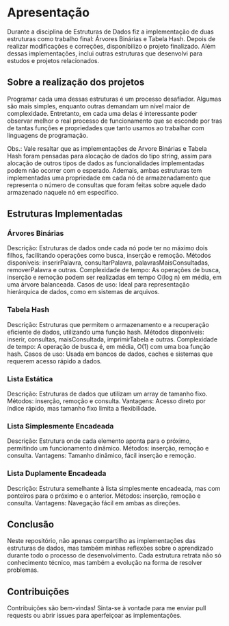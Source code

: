 # Apresentação
Durante a disciplina de Estruturas de Dados fiz a implementação de duas estruturas como trabalho final: Árvores Binárias e Tabela Hash. Depois de realizar modificações e correções, disponibilizo o projeto finalizado. Além dessas implementações, inclui outras estruturas que desenvolvi para estudos e projetos relacionados.

## Sobre a realização dos projetos 
Programar cada uma dessas estruturas é um processo desafiador. Algumas são mais simples, enquanto outras demandam um nível maior de complexidade. Entretanto, em cada uma delas é interessante poder observar melhor o real processo de funcionamento que se esconde por tras de tantas funções e propriedades que tanto usamos ao trabalhar com linguagens de programação.

Obs.: Vale resaltar que as implementações de Arvore Binárias e Tabela Hash foram pensadas para alocação de dados do tipo string, assim para alocação de outros tipos de dados as funcionalidades implementadas podem não ocorrer com o esperado. Ademais, ambas estruturas tem implementadas uma propriedade em cada nó de armazenadamento que representa o número de consultas que foram feitas sobre aquele dado armazenado naquele nó em especifico. 

## Estruturas Implementadas

### Árvores Binárias
Descrição: Estruturas de dados onde cada nó pode ter no máximo dois filhos, facilitando operações como busca, inserção e remoção.
Métodos disponíveis: inserirPalavra, consultarPalavra, palavrasMaisConsultadas, removerPalavra e outras.
Complexidade de tempo: As operações de busca, inserção e remoção podem ser realizadas em tempo O(log n) em média, em uma árvore balanceada.
Casos de uso: Ideal para representação hierárquica de dados, como em sistemas de arquivos.

### Tabela Hash
Descrição: Estruturas que permitem o armazenamento e a recuperação eficiente de dados, utilizando uma função hash.
Métodos disponíveis: inserir, consultas, maisConsultada, imprimirTabela e outras.
Complexidade de tempo: A operação de busca é, em média, O(1) com uma boa função hash.
Casos de uso: Usada em bancos de dados, caches e sistemas que requerem acesso rápido a dados.

### Lista Estática
Descrição: Estruturas de dados que utilizam um array de tamanho fixo.
Métodos: inserção, remoção e consulta.
Vantagens: Acesso direto por índice rápido, mas tamanho fixo limita a flexibilidade.

### Lista Simplesmente Encadeada
Descrição: Estrutura onde cada elemento aponta para o próximo, permitindo um funcionamento dinâmico.
Métodos: inserção, remoção e consulta.
Vantagens: Tamanho dinâmico, fácil inserção e remoção.

### Lista Duplamente Encadeada
Descrição: Estrutura semelhante à lista simplesmente encadeada, mas com ponteiros para o próximo e o anterior.
Métodos: inserção, remoção e consulta.
Vantagens: Navegação fácil em ambas as direções.

## Conclusão
Neste repositório, não apenas compartilho as implementações das estruturas de dados, mas também minhas reflexões sobre o aprendizado durante todo o processo de desenvolvimento. Cada estrutura retrata não só conhecimento técnico, mas também a evolução na forma de resolver problemas.

## Contribuições
Contribuições são bem-vindas! Sinta-se à vontade para me enviar pull requests ou abrir issues para aperfeiçoar as implementações.